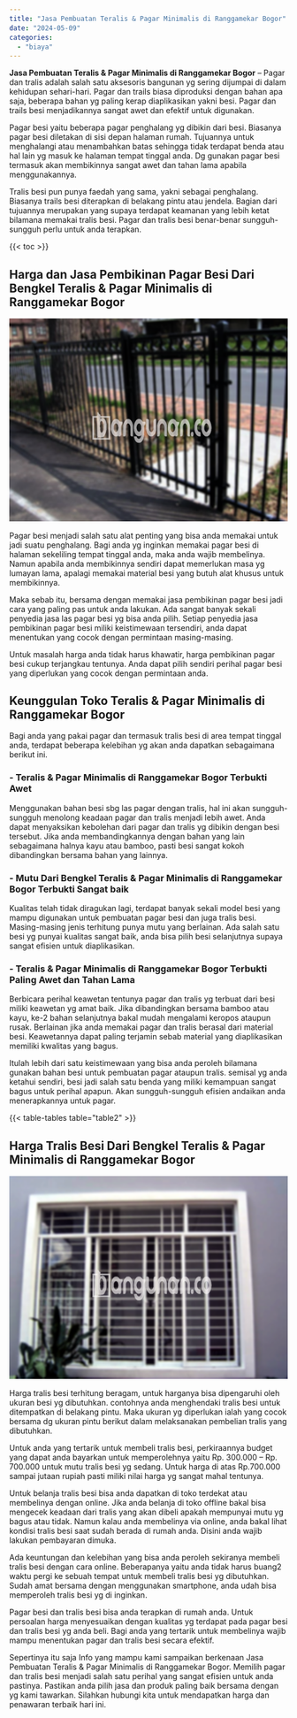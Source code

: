 ```yaml
---
title: "Jasa Pembuatan Teralis & Pagar Minimalis di Ranggamekar Bogor"
date: "2024-05-09"
categories: 
  - "biaya"
---
```


**Jasa Pembuatan Teralis & Pagar Minimalis di Ranggamekar Bogor** – Pagar dan tralis adalah salah satu aksesoris bangunan yg sering dijumpai di dalam kehidupan sehari-hari. Pagar dan trails biasa diproduksi dengan bahan apa saja, beberapa bahan yg paling kerap diaplikasikan yakni besi. Pagar dan trails besi menjadikannya sangat awet dan efektif untuk digunakan.

Pagar besi yaitu beberapa pagar penghalang yg dibikin dari besi. Biasanya pagar besi diletakan di sisi depan halaman rumah. Tujuannya untuk menghalangi atau menambahkan batas sehingga tidak terdapat benda atau hal lain yg masuk ke halaman tempat tinggal anda. Dg gunakan pagar besi termasuk akan membikinnya sangat awet dan tahan lama apabila menggunakannya.

Tralis besi pun punya faedah yang sama, yakni sebagai penghalang. Biasanya trails besi diterapkan di belakang pintu atau jendela. Bagian dari tujuannya merupakan yang supaya terdapat keamanan yang lebih ketat bilamana memakai tralis besi. Pagar dan tralis besi benar-benar sungguh-sungguh perlu untuk anda terapkan.

{{< toc >}}

## Harga dan Jasa Pembikinan Pagar Besi Dari Bengkel Teralis & Pagar Minimalis di Ranggamekar Bogor

![Jasa Pembuatan Teralis & Pagar Minimalis di Ranggamekar Bogor](/images/pagar-minimalis-murah-53.png)

Pagar besi menjadi salah satu alat penting yang bisa anda memakai untuk jadi suatu penghalang. Bagi anda yg inginkan memakai pagar besi di halaman sekeliling tempat tinggal anda, maka anda wajib membelinya. Namun apabila anda membikinnya sendiri dapat memerlukan masa yg lumayan lama, apalagi memakai material besi yang butuh alat khusus untuk membikinnya.

Maka sebab itu, bersama dengan memakai jasa pembikinan pagar besi jadi cara yang paling pas untuk anda lakukan. Ada sangat banyak sekali penyedia jasa las pagar besi yg bisa anda pilih. Setiap penyedia jasa pembikinan pagar besi miliki keistimewaan tersendiri, anda dapat menentukan yang cocok dengan permintaan masing-masing.

Untuk masalah harga anda tidak harus khawatir, harga pembikinan pagar besi cukup terjangkau tentunya. Anda dapat pilih sendiri perihal pagar besi yang diperlukan yang cocok dengan permintaan anda.

## Keunggulan Toko Teralis & Pagar Minimalis di Ranggamekar Bogor

Bagi anda yang pakai pagar dan termasuk tralis besi di area tempat tinggal anda, terdapat beberapa kelebihan yg akan anda dapatkan sebagaimana berikut ini.

### \- Teralis & Pagar Minimalis di Ranggamekar Bogor Terbukti Awet

Menggunakan bahan besi sbg las pagar dengan tralis, hal ini akan sungguh-sungguh menolong keadaan pagar dan tralis menjadi lebih awet. Anda dapat menyaksikan kebolehan dari pagar dan tralis yg dibikin dengan besi tersebut. Jika anda membandingkannya dengan bahan yang lain sebagaimana halnya kayu atau bamboo, pasti besi sangat kokoh dibandingkan bersama bahan yang lainnya.

### \- Mutu Dari Bengkel Teralis & Pagar Minimalis di Ranggamekar Bogor Terbukti Sangat baik

Kualitas telah tidak diragukan lagi, terdapat banyak sekali model besi yang mampu digunakan untuk pembuatan pagar besi dan juga tralis besi. Masing-masing jenis terhitung punya mutu yang berlainan. Ada salah satu besi yg punyai kualitas sangat baik, anda bisa pilih besi selanjutnya supaya sangat efisien untuk diaplikasikan.

### \- Teralis & Pagar Minimalis di Ranggamekar Bogor Terbukti Paling Awet dan Tahan Lama

Berbicara perihal keawetan tentunya pagar dan tralis yg terbuat dari besi miliki keawetan yg amat baik. Jika dibandingkan bersama bamboo atau kayu, ke-2 bahan selanjutnya bakal mudah mengalami keropos ataupun rusak. Berlainan jika anda memakai pagar dan tralis berasal dari material besi. Keawetannya dapat paling terjamin sebab material yang diaplikasikan memiliki kwalitas yang bagus.

Itulah lebih dari satu keistimewaan yang bisa anda peroleh bilamana gunakan bahan besi untuk pembuatan pagar ataupun tralis. semisal yg anda ketahui sendiri, besi jadi salah satu benda yang miliki kemampuan sangat bagus untuk perihal apapun. Akan sungguh-sungguh efisien andaikan anda menerapkannya untuk pagar.

{{< table-tables table="table2" >}}

## Harga Tralis Besi Dari Bengkel Teralis & Pagar Minimalis di Ranggamekar Bogor

![Jasa Pembuatan Teralis & Pagar Minimalis di Ranggamekar Bogor](/images/teralis-minimalis-murah-46.png)

Harga tralis besi terhitung beragam, untuk harganya bisa dipengaruhi oleh ukuran besi yg dibutuhkan. contohnya anda menghendaki tralis besi untuk ditempatkan di belakang pintu. Maka ukuran yg diperlukan ialah yang cocok bersama dg ukuran pintu berikut dalam melaksanakan pembelian tralis yang dibutuhkan.

Untuk anda yang tertarik untuk membeli tralis besi, perkiraannya budget yang dapat anda bayarkan untuk memperolehnya yaitu Rp. 300.000 – Rp. 700.000 untuk mutu tralis besi yg sedang. Untuk harga di atas Rp.700.000 sampai jutaan rupiah pasti miliki nilai harga yg sangat mahal tentunya.

Untuk belanja tralis besi bisa anda dapatkan di toko terdekat atau membelinya dengan online. Jika anda belanja di toko offline bakal bisa mengecek keadaan dari tralis yang akan dibeli apakah mempunyai mutu yg bagus atau tidak. Namun kalau anda membelinya via online, anda bakal lihat kondisi tralis besi saat sudah berada di rumah anda. Disini anda wajib lakukan pembayaran dimuka.

Ada keuntungan dan kelebihan yang bisa anda peroleh sekiranya membeli tralis besi dengan cara online. Beberapanya yaitu anda tidak harus buang2 waktu pergi ke sebuah tempat untuk membeli tralis besi yg dibutuhkan. Sudah amat bersama dengan menggunakan smartphone, anda udah bisa memperoleh tralis besi yg di inginkan.

Pagar besi dan tralis besi bisa anda terapkan di rumah anda. Untuk persoalan harga menyesuaikan dengan kualitas yg terdapat pada pagar besi dan tralis besi yg anda beli. Bagi anda yang tertarik untuk membelinya wajib mampu menentukan pagar dan tralis besi secara efektif.

Sepertinya itu saja Info yang mampu kami sampaikan berkenaan Jasa Pembuatan Teralis & Pagar Minimalis di Ranggamekar Bogor. Memilih pagar dan tralis besi menjadi salah satu perihal yang sangat efisien untuk anda pastinya. Pastikan anda pilih jasa dan produk paling baik bersama dengan yg kami tawarkan. Silahkan hubungi kita untuk mendapatkan harga dan penawaran terbaik hari ini.
